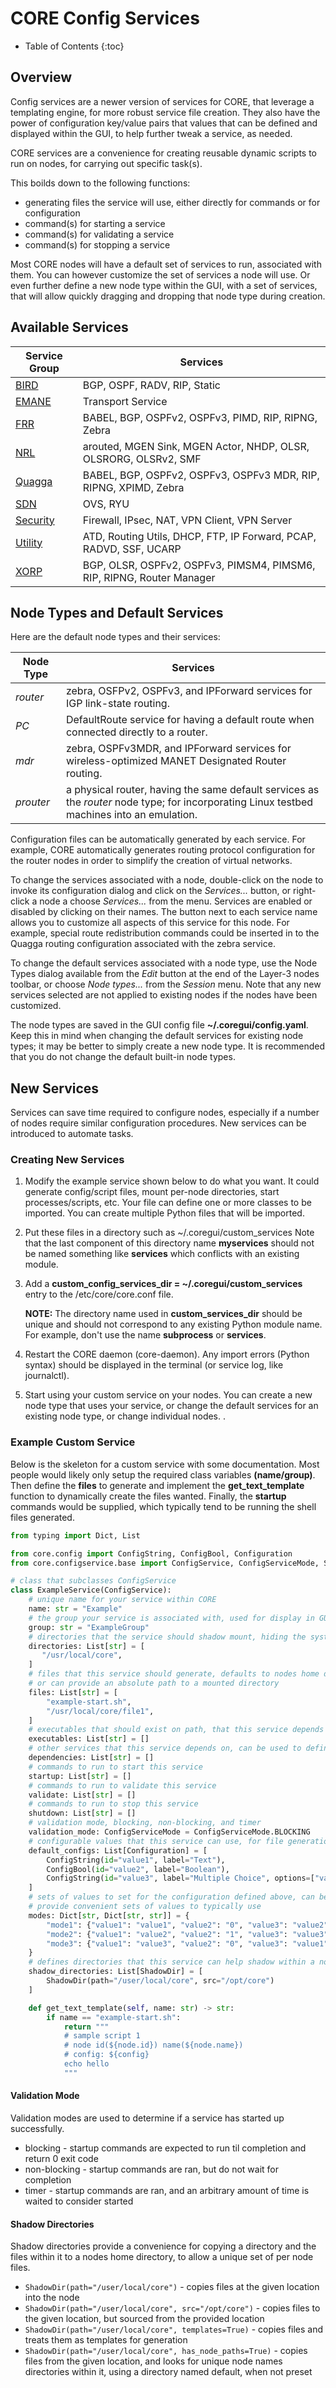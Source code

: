 # CORE Config Services

* Table of Contents
{:toc}

## Overview

Config services are a newer version of services for CORE, that leverage a
templating engine, for more robust service file creation. They also
have the power of configuration key/value pairs that values that can be
defined and displayed within the GUI, to help further tweak a service,
as needed.

CORE services are a convenience for creating reusable dynamic scripts
to run on nodes, for carrying out specific task(s).

This boilds down to the following functions:
* generating files the service will use, either directly for commands or for configuration
* command(s) for starting a service
* command(s) for validating a service
* command(s) for stopping a service

Most CORE nodes will have a default set of services to run, associated with
them. You can however customize the set of services a node will use. Or even
further define a new node type within the GUI, with a set of services, that
will allow quickly dragging and dropping that node type during creation.

## Available Services

| Service Group | Services |
|---|---|
|[BIRD](services/bird.md)|BGP, OSPF, RADV, RIP, Static|
|[EMANE](services/emane.md)|Transport Service|
|[FRR](services/frr.md)|BABEL, BGP, OSPFv2, OSPFv3, PIMD, RIP, RIPNG, Zebra|
|[NRL](services/nrl.md)|arouted, MGEN Sink, MGEN Actor, NHDP, OLSR, OLSRORG, OLSRv2, SMF|
|[Quagga](services/quagga.md)|BABEL, BGP, OSPFv2, OSPFv3, OSPFv3 MDR, RIP, RIPNG, XPIMD, Zebra|
|[SDN](services/sdn.md)|OVS, RYU|
|[Security](services/security.md)|Firewall, IPsec, NAT, VPN Client, VPN Server|
|[Utility](services/utility.md)|ATD, Routing Utils, DHCP, FTP, IP Forward, PCAP, RADVD, SSF, UCARP|
|[XORP](services/xorp.md)|BGP, OLSR, OSPFv2, OSPFv3, PIMSM4, PIMSM6, RIP, RIPNG, Router Manager|

## Node Types and Default Services

Here are the default node types and their services:

| Node Type | Services |
|---|---|
| *router* | zebra, OSFPv2, OSPFv3, and IPForward services for IGP link-state routing. |
| *PC* | DefaultRoute service for having a default route when connected directly to a router. |
| *mdr* | zebra, OSPFv3MDR, and IPForward services for wireless-optimized MANET Designated Router routing. |
| *prouter* | a physical router, having the same default services as the *router* node type; for incorporating Linux testbed machines into an emulation. |

Configuration files can be automatically generated by each service. For
example, CORE automatically generates routing protocol configuration for the
router nodes in order to simplify the creation of virtual networks.

To change the services associated with a node, double-click on the node to
invoke its configuration dialog and click on the *Services...* button,
or right-click a node a choose *Services...* from the menu.
Services are enabled or disabled by clicking on their names. The button next to
each service name allows you to customize all aspects of this service for this
node. For example, special route redistribution commands could be inserted in
to the Quagga routing configuration associated with the zebra service.

To change the default services associated with a node type, use the Node Types
dialog available from the *Edit* button at the end of the Layer-3 nodes
toolbar, or choose *Node types...* from the  *Session* menu. Note that
any new services selected are not applied to existing nodes if the nodes have
been customized.

The node types are saved in the GUI config file **~/.coregui/config.yaml**.
Keep this in mind when changing the default services for
existing node types; it may be better to simply create a new node type. It is
recommended that you do not change the default built-in node types.

## New Services

Services can save time required to configure nodes, especially if a number
of nodes require similar configuration procedures. New services can be
introduced to automate tasks.

### Creating New Services

1. Modify the example service shown below
   to do what you want. It could generate config/script files, mount per-node
   directories, start processes/scripts, etc. Your file can define one or more
   classes to be imported. You can create multiple Python files that will be imported.

2. Put these files in a directory such as ~/.coregui/custom_services
   Note that the last component of this directory name **myservices** should not
   be named something like **services** which conflicts with an existing module.

3. Add a **custom_config_services_dir = ~/.coregui/custom_services** entry to the
   /etc/core/core.conf file.

   **NOTE:**
   The directory name used in **custom_services_dir** should be unique and
   should not correspond to
   any existing Python module name. For example, don't use the name **subprocess**
   or **services**.

4. Restart the CORE daemon (core-daemon). Any import errors (Python syntax)
   should be displayed in the terminal (or service log, like journalctl).

5. Start using your custom service on your nodes. You can create a new node
   type that uses your service, or change the default services for an existing
   node type, or change individual nodes. .

### Example Custom Service

Below is the skeleton for a custom service with some documentation. Most
people would likely only setup the required class variables **(name/group)**.
Then define the **files** to generate and implement the
**get_text_template** function to dynamically create the files wanted. Finally,
the **startup** commands would be supplied, which typically tend to be
running the shell files generated.

```python
from typing import Dict, List

from core.config import ConfigString, ConfigBool, Configuration
from core.configservice.base import ConfigService, ConfigServiceMode, ShadowDir

# class that subclasses ConfigService
class ExampleService(ConfigService):
    # unique name for your service within CORE
    name: str = "Example"
    # the group your service is associated with, used for display in GUI
    group: str = "ExampleGroup"
    # directories that the service should shadow mount, hiding the system directory
    directories: List[str] = [
       "/usr/local/core",
    ]
    # files that this service should generate, defaults to nodes home directory
    # or can provide an absolute path to a mounted directory
    files: List[str] = [
        "example-start.sh",
        "/usr/local/core/file1",
    ]
    # executables that should exist on path, that this service depends on
    executables: List[str] = []
    # other services that this service depends on, can be used to define service start order
    dependencies: List[str] = []
    # commands to run to start this service
    startup: List[str] = []
    # commands to run to validate this service
    validate: List[str] = []
    # commands to run to stop this service
    shutdown: List[str] = []
    # validation mode, blocking, non-blocking, and timer
    validation_mode: ConfigServiceMode = ConfigServiceMode.BLOCKING
    # configurable values that this service can use, for file generation
    default_configs: List[Configuration] = [
        ConfigString(id="value1", label="Text"),
        ConfigBool(id="value2", label="Boolean"),
        ConfigString(id="value3", label="Multiple Choice", options=["value1", "value2", "value3"]),
    ]
    # sets of values to set for the configuration defined above, can be used to
    # provide convenient sets of values to typically use
    modes: Dict[str, Dict[str, str]] = {
        "mode1": {"value1": "value1", "value2": "0", "value3": "value2"},
        "mode2": {"value1": "value2", "value2": "1", "value3": "value3"},
        "mode3": {"value1": "value3", "value2": "0", "value3": "value1"},
    }
    # defines directories that this service can help shadow within a node
    shadow_directories: List[ShadowDir] = [
        ShadowDir(path="/user/local/core", src="/opt/core")
    ]

    def get_text_template(self, name: str) -> str:
        if name == "example-start.sh":
            return """
            # sample script 1
            # node id(${node.id}) name(${node.name})
            # config: ${config}
            echo hello
            """
```

#### Validation Mode

Validation modes are used to determine if a service has started up successfully.

* blocking - startup commands are expected to run til completion and return 0 exit code
* non-blocking - startup commands are ran, but do not wait for completion
* timer - startup commands are ran, and an arbitrary amount of time is waited to consider started

#### Shadow Directories

Shadow directories provide a convenience for copying a directory and the files within
it to a nodes home directory, to allow a unique set of per node files.

* `ShadowDir(path="/user/local/core")` - copies files at the given location into the node
* `ShadowDir(path="/user/local/core", src="/opt/core")` - copies files to the given location,
  but sourced from the provided location
* `ShadowDir(path="/user/local/core", templates=True)` - copies files and treats them as
  templates for generation
* `ShadowDir(path="/user/local/core", has_node_paths=True)` - copies files from the given
  location, and looks for unique node names directories within it, using a directory named
  default, when not preset
